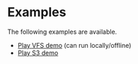 # Examples

The following examples are available.

- [Play VFS demo](./play-vfs-compile-di) (can run locally/offline)
- [Play S3 demo](./play-s3-runtime-di)
